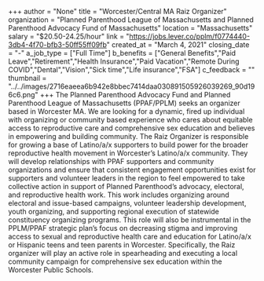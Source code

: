 +++
author = "None"
title = "Worcester/Central MA Raiz Organizer"
organization = "Planned Parenthood League of Massachusetts and Planned Parenthood Advocacy Fund of Massachusetts"
location = "Massachusetts"
salary = "$20.50-24.25/hour"
link = "https://jobs.lever.co/pplm/f0774440-3db4-4f70-bfb3-50ff55ff09fb"
created_at = "March 4, 2021"
closing_date = "-"
a_job_type = ["Full Time"]
b_benefits = ["General Benefits","Paid Leave","Retirement","Health Insurance","Paid Vacation","Remote During COVID","Dental","Vision","Sick time","Life insurance","FSA"]
c_feedback = ""
thumbnail = "../../images/2716eaeea6b942e8bbec7414daa030891505926039269_90d196c6.png"
+++
 The Planned Parenthood Advocacy Fund and Planned Parenthood League of Massachusetts (PPAF/PPLM) seeks an organizer based in Worcester MA. We are looking for a dynamic, fired up individual with organizing or community based experience who cares about equitable access to reproductive care and comprehensive sex education and believes in empowering and building community. The Raiz Organizer is responsible for growing a base of Latino/a/x supporters to build power for the broader reproductive health movement in Worcester’s Latino/a/x community. They will develop relationships with PPAF supporters and community organizations and ensure that consistent engagement opportunities exist for supporters and volunteer leaders in the region to feel empowered to take collective action in support of Planned Parenthood’s advocacy, electoral, and reproductive health work. This work includes organizing around electoral and issue-based campaigns, volunteer leadership development, youth organizing, and supporting regional execution of statewide constituency organizing programs. This role will also be instrumental in the PPLM/PPAF strategic plan’s focus on decreasing stigma and improving access to sexual and reproductive health care and education for Latino/a/x or Hispanic teens and teen parents in Worcester. Specifically, the Raiz organizer will play an active role in spearheading and executing a local community campaign for comprehensive sex education within the Worcester Public Schools.